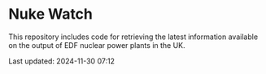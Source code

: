 # Nuke Watch

This repository includes code for retrieving the latest information available on the output of EDF nuclear power plants in the UK.

Last updated: 2024-11-30 07:12